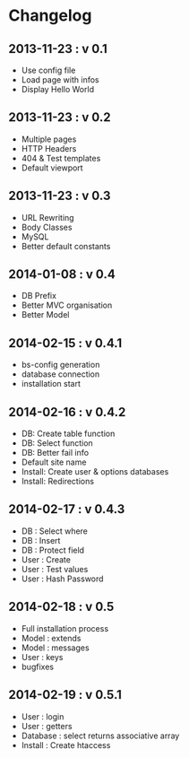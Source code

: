 Changelog
===========

2013-11-23 : v 0.1
---

* Use config file
* Load page with infos
* Display Hello World

2013-11-23 : v 0.2
---

* Multiple pages
* HTTP Headers
* 404 & Test templates
* Default viewport

2013-11-23 : v 0.3
---

* URL Rewriting
* Body Classes
* MySQL
* Better default constants

2014-01-08 : v 0.4
---

* DB Prefix
* Better MVC organisation
* Better Model

2014-02-15 : v 0.4.1
---

* bs-config generation
* database connection
* installation start

2014-02-16 : v 0.4.2
---

* DB: Create table function
* DB: Select function
* DB: Better fail info
* Default site name
* Install: Create user & options databases
* Install: Redirections

2014-02-17 : v 0.4.3
---

* DB : Select where
* DB : Insert
* DB : Protect field
* User : Create
* User : Test values
* User : Hash Password

2014-02-18 : v 0.5
---

* Full installation process
* Model : extends
* Model : messages
* User : keys
* bugfixes

2014-02-19 : v 0.5.1
---

* User : login
* User : getters
* Database : select returns associative array
* Install : Create htaccess
